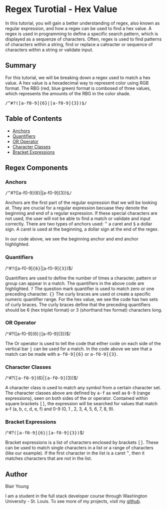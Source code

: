 # Regex Turotial - Hex Value

In this tutorial, you will gain a better understanding of regex, also known as regular expression, and how a regex can be used to find a hex value. A regex is used in programming to define a specific search pattern, which is displayed as a sequenze of characters. Often, regex is used to find patterns of characters within a string, find or replace a cahracter or sequence of characters within a string or validate input. 

## Summary

For this tutorial, we will be breaking down a regex used to match a hex value. A hex value is a hexadecimal way to represent color using RGB format. The RBG (red, blue green) format is combosed of three values, which represents the amounts of the RBG in the color shade. 


<kbd>/^#?([a-f0-9]{6}|[a-f0-9]{3})$/</kbd>


## Table of Contents

- [Anchors](#anchors)
- [Quantifiers](#quantifiers)
- [OR Operator](#or-operator)
- [Character Classes](#character-classes)
- [Bracket Expressions](#bracket-expressions)


## Regex Components

### **Anchors**
<kbd>/^</kbd>#?([a-f0-9]{6}|[a-f0-9]{3})<kbd>$/</kbd>

Anchors are the first part of the regular expression that we will be looking at. They are crucial for a regular expression becuase they denote the beginning and end of a regular expression. If these special characters are not used, the user will not be able to find a match or validate and input correctly. There are two types of anchors used: <kbd>^</kbd> a caret and <kbd>$</kbd> a dollar sign. A caret is used at the beginning, a dollar sign at the end of the regex. 

In our code above, we see the beginning anchor and end anchor highlighted.




### **Quantifiers**
/^#<kbd>?</kbd>([a-f0-9]<kbd>{6}</kbd>|[a-f0-9]<kbd>{3}</kbd>)$/

Quantifiers are used to define the number of times a character, pattern or group can appear in a match. The quantifiers in the above code are highlighted. <kbd>?</kbd> The question mark quantifier is used to match zero or one preceding character. <kbd>{}</kbd> The curly braces are used ot create a specific numeric quantifier range. For the hex value, we see the code has two sets of curly braces. The curly braces define that the preceding quantifiers should be 6 (hex triplet format) or 3 (shorthand hex format) characters long. 

### **OR Operator**
/^#?([a-f0-9]{6}<kbd>|</kbd>[a-f0-9]{3})$/

The Or operator is used to tell the code that either code on each side of the vertical bar <kbd>|</kbd> can be used for a match. In the code above we see that a match can be made with <kbd>a-f0-9]{6}</kbd> or <kbd>a-f0-9]{3}</kbd>.

### **Character Classes**
/^#?(<kbd>[a-f0-9]</kbd>{6}|<kbd>[a-f0-9]</kbd>{3})$/

A character class is used to match any symbol from a certain character set. The character classes above are defined by <kbd>a-f</kbd> as well as <kbd>0-9</kbd> (range expressions), seen on both sides of the or operator. Contained within square brackets <kbd>[]</kbd>, the expression will be searched for values that match a-f (a, b, c, d, e, f) and 0-9 (0, 1 , 2, 3, 4, 5, 6, 7, 8, 9).

### **Bracket Expressions**

/^#?<kbd>([a-f0-9]{6}|[a-f0-9]{3})</kbd>$/

Bracket expressions is a list of characters enclosed by brackets <kbd>[]</kbd>. These can be used to match single characters in a list or a range of characters (like our example). If the first character in the list is a caret <kbd>^</kbd>, then it matches characters that are not in the list. 



## Author

Blair Young

I am a student in the full stack developer course through Washington University - St. Louis. To see more of my projects, visit my [github](https://github.com/blairyoung15).
